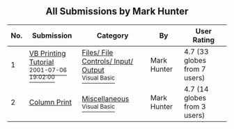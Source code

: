 ﻿<div align="center">

## All Submissions by Mark Hunter

</div>

No.  | Submission | Category | By   | User Rating
---- | ---------- | -------- | ---- | -----------
1 | [VB Printing Tutorial<br /><sup>2001-07-06 19:02:00</sup>](https://github.com/Planet-Source-Code/mark-hunter-vb-printing-tutorial__1-23850) | [Files/ File Controls/ Input/ Output<br /><sup>Visual Basic</sup>](../ByCategory/files-file-controls-input-output__1-3.md) | Mark Hunter | 4.7 (33 globes from 7 users)
2 | [Column Print<br />](https://github.com/Planet-Source-Code/mark-hunter-column-print__1-11447) | [Miscellaneous<br /><sup>Visual Basic</sup>](../ByCategory/miscellaneous__1-1.md) | Mark Hunter | 4.7 (14 globes from 3 users)
